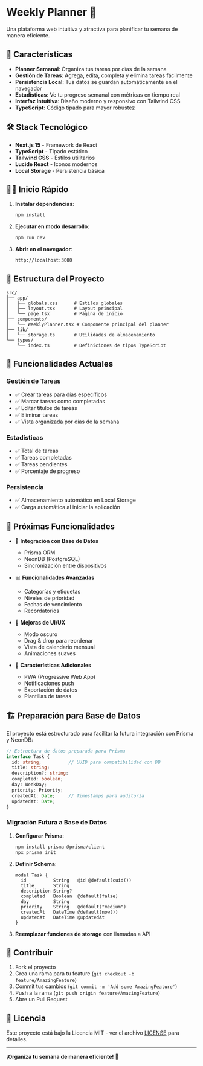 # Weekly Planner 📅

Una plataforma web intuitiva y atractiva para planificar tu semana de manera eficiente.

## 🚀 Características

- **Planner Semanal**: Organiza tus tareas por días de la semana
- **Gestión de Tareas**: Agrega, edita, completa y elimina tareas fácilmente
- **Persistencia Local**: Tus datos se guardan automáticamente en el navegador
- **Estadísticas**: Ve tu progreso semanal con métricas en tiempo real
- **Interfaz Intuitiva**: Diseño moderno y responsivo con Tailwind CSS
- **TypeScript**: Código tipado para mayor robustez

## 🛠️ Stack Tecnológico

- **Next.js 15** - Framework de React
- **TypeScript** - Tipado estático
- **Tailwind CSS** - Estilos utilitarios
- **Lucide React** - Iconos modernos
- **Local Storage** - Persistencia básica

## 🏃‍♂️ Inicio Rápido

1. **Instalar dependencias**:
   ```bash
   npm install
   ```

2. **Ejecutar en modo desarrollo**:
   ```bash
   npm run dev
   ```

3. **Abrir en el navegador**:
   ```
   http://localhost:3000
   ```

## 📁 Estructura del Proyecto

```
src/
├── app/
│   ├── globals.css      # Estilos globales
│   ├── layout.tsx       # Layout principal
│   └── page.tsx         # Página de inicio
├── components/
│   └── WeeklyPlanner.tsx # Componente principal del planner
├── lib/
│   └── storage.ts       # Utilidades de almacenamiento
└── types/
    └── index.ts         # Definiciones de tipos TypeScript
```

## 🎯 Funcionalidades Actuales

### Gestión de Tareas
- ✅ Crear tareas para días específicos
- ✅ Marcar tareas como completadas
- ✅ Editar títulos de tareas
- ✅ Eliminar tareas
- ✅ Vista organizada por días de la semana

### Estadísticas
- ✅ Total de tareas
- ✅ Tareas completadas
- ✅ Tareas pendientes
- ✅ Porcentaje de progreso

### Persistencia
- ✅ Almacenamiento automático en Local Storage
- ✅ Carga automática al iniciar la aplicación

## 🔮 Próximas Funcionalidades

- 🔄 **Integración con Base de Datos**
  - Prisma ORM
  - NeonDB (PostgreSQL)
  - Sincronización entre dispositivos

- 📊 **Funcionalidades Avanzadas**
  - Categorías y etiquetas
  - Niveles de prioridad
  - Fechas de vencimiento
  - Recordatorios

- 🎨 **Mejoras de UI/UX**
  - Modo oscuro
  - Drag & drop para reordenar
  - Vista de calendario mensual
  - Animaciones suaves

- 📱 **Características Adicionales**
  - PWA (Progressive Web App)
  - Notificaciones push
  - Exportación de datos
  - Plantillas de tareas

## 🏗️ Preparación para Base de Datos

El proyecto está estructurado para facilitar la futura integración con Prisma y NeonDB:

```typescript
// Estructura de datos preparada para Prisma
interface Task {
  id: string;          // UUID para compatibilidad con DB
  title: string;
  description?: string;
  completed: boolean;
  day: WeekDay;
  priority: Priority;
  createdAt: Date;     // Timestamps para auditoría
  updatedAt: Date;
}
```

### Migración Futura a Base de Datos

1. **Configurar Prisma**:
   ```bash
   npm install prisma @prisma/client
   npx prisma init
   ```

2. **Definir Schema**:
   ```prisma
   model Task {
     id          String   @id @default(cuid())
     title       String
     description String?
     completed   Boolean  @default(false)
     day         String
     priority    String   @default("medium")
     createdAt   DateTime @default(now())
     updatedAt   DateTime @updatedAt
   }
   ```

3. **Reemplazar funciones de storage** con llamadas a API

## 🤝 Contribuir

1. Fork el proyecto
2. Crea una rama para tu feature (`git checkout -b feature/AmazingFeature`)
3. Commit tus cambios (`git commit -m 'Add some AmazingFeature'`)
4. Push a la rama (`git push origin feature/AmazingFeature`)
5. Abre un Pull Request

## 📄 Licencia

Este proyecto está bajo la Licencia MIT - ver el archivo [LICENSE](LICENSE) para detalles.

---

**¡Organiza tu semana de manera eficiente! 🎯**